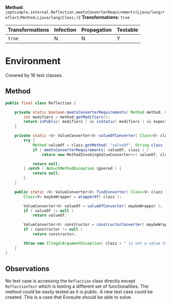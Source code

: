 **Method:** `joptsimple.internal.Reflection.meetsConverterRequirements(Ljava/lang/reflect/Method;Ljava/lang/Class;)Z`
**Transformations:** `true`

| Transformations | Infection | Propagation | Testable |
|-----------------|-----------|-------------|----------|
| `true`          | N         | N           | Y        |

# Environment

Covered by 16 test classes.

## Method

```Java
public final class Reflection {

    private static boolean meetsConverterRequirements( Method method, Class<?> expectedReturnType ) {
        int modifiers = method.getModifiers();
        return isPublic( modifiers ) && isStatic( modifiers ) && expectedReturnType.equals( method.getReturnType() );
    }

    private static <V> ValueConverter<V> valueOfConverter( Class<V> clazz ) {
        try {
            Method valueOf = clazz.getMethod( "valueOf", String.class );
            if ( meetsConverterRequirements( valueOf, clazz ) )
                return new MethodInvokingValueConverter<>( valueOf, clazz );

            return null;
        } catch ( NoSuchMethodException ignored ) {
            return null;
        }
    }

    public static <V> ValueConverter<V> findConverter( Class<V> clazz ) {
        Class<V> maybeWrapper = wrapperOf( clazz );

        ValueConverter<V> valueOf = valueOfConverter( maybeWrapper );
        if ( valueOf != null )
            return valueOf;

        ValueConverter<V> constructor = constructorConverter( maybeWrapper );
        if ( constructor != null )
            return constructor;

        throw new IllegalArgumentException( clazz + " is not a value type" );
    }
}
```

## Observations

No test case is accessing the `Reflection` class directly except `ReflectionTest` which is testing a different set of functionalities.
The method could be easily tested as it is public. A new test case could be created.
This is a case that Evosuite should be able to solve.

